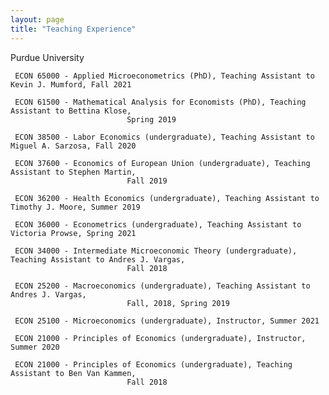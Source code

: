 ```yaml
---
layout: page
title: "Teaching Experience"
---
```


Purdue University

     ECON 65000 - Applied Microeconometrics (PhD), Teaching Assistant to Kevin J. Mumford, Fall 2021

     ECON 61500 - Mathematical Analysis for Economists (PhD), Teaching Assistant to Bettina Klose, 
                              Spring 2019

     ECON 38500 - Labor Economics (undergraduate), Teaching Assistant to Miguel A. Sarzosa, Fall 2020

     ECON 37600 - Economics of European Union (undergraduate), Teaching Assistant to Stephen Martin, 
                              Fall 2019

     ECON 36200 - Health Economics (undergraduate), Teaching Assistant to Timothy J. Moore, Summer 2019

     ECON 36000 - Econometrics (undergraduate), Teaching Assistant to Victoria Prowse, Spring 2021

     ECON 34000 - Intermediate Microeconomic Theory (undergraduate), Teaching Assistant to Andres J. Vargas,                                                                            
                              Fall 2018

     ECON 25200 - Macroeconomics (undergraduate), Teaching Assistant to Andres J. Vargas, 
                              Fall, 2018, Spring 2019

     ECON 25100 - Microeconomics (undergraduate), Instructor, Summer 2021

     ECON 21000 - Principles of Economics (undergraduate), Instructor, Summer 2020

     ECON 21000 - Principles of Economics (undergraduate), Teaching Assistant to Ben Van Kammen,
                              Fall 2018

